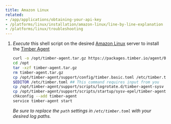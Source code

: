 ```yaml
---
title: Amazon Linux
related:
- /app/applications/obtaining-your-api-key
- /platforms/linux/installation/amazon-linux/line-by-line-explanation
- /platforms/linux/troubleshooting
---
```

1. *Execute* this shell script on the desired [Amazon Linux](https://aws.amazon.com/amazon-linux-ami/) server to install the [Timber Agent](/platforms/other/timber-agent)

    ```sh
    curl -o /opt/timber-agent.tar.gz https://packages.timber.io/agent/0.9.x/linux-amd64/timber-agent-0.9.x-linux-amd64.tar.gz
    cd /opt
    tar -xzf timber-agent.tar.gz
    rm timber-agent.tar.gz
    cp /opt/timber-agent/support/config/timber.basic.toml /etc/timber.toml
    $EDITOR /etc/timber.toml ## This command requires input from you
    cp /opt/timber-agent/support/scripts/logrotate.d/timber-agent-sysv /etc/logrotate.d/timber-agent
    cp /opt/timber-agent/support/scripts/startup/sysv-epel/timber-agent /etc/rc.d/init.d/
    chkconfig --add timber-agent
    service timber-agent start
    ```

    *Be sure to replace the `path` settings in `/etc/timber.toml` with your desired log paths.*
